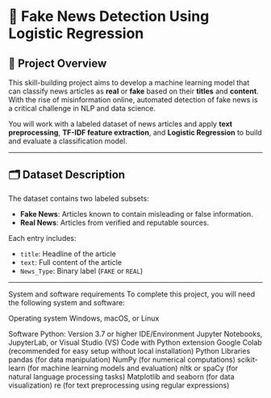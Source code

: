 # 📰 Fake News Detection Using Logistic Regression

## 📌 Project Overview

This skill-building project aims to develop a machine learning model that can classify news articles as **real** or **fake** based on their **titles** and **content**. With the rise of misinformation online, automated detection of fake news is a critical challenge in NLP and data science.

You will work with a labeled dataset of news articles and apply **text preprocessing**, **TF-IDF feature extraction**, and **Logistic Regression** to build and evaluate a classification model.

---

## 🗂️ Dataset Description

The dataset contains two labeled subsets:

- **Fake News**: Articles known to contain misleading or false information.
- **Real News**: Articles from verified and reputable sources.

Each entry includes:
- `title`: Headline of the article
- `text`: Full content of the article
- `News_Type`: Binary label (`FAKE` or `REAL`)

---
System and software requirements
To complete this project, you will need the following system and software:

Operating system
Windows, macOS, or Linux

Software
Python: Version 3.7 or higher
IDE/Environment 
Jupyter Notebooks, JupyterLab, or Visual Studio (VS) Code with Python extension
Google Colab (recommended for easy setup without local installation)
Python Libraries
pandas (for data manipulation)
NumPy (for numerical computations)
scikit-learn (for machine learning models and evaluation)
nltk or spaCy (for natural language processing tasks)
Matplotlib and seaborn (for data visualization)
re (for text preprocessing using regular expressions)



